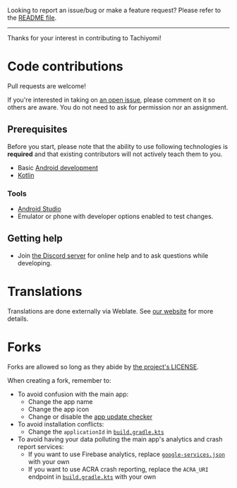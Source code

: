 Looking to report an issue/bug or make a feature request? Please refer to the [README file](https://github.com/tachiyomiorg/tachiyomi#issues-feature-requests-and-contributing).

---

Thanks for your interest in contributing to Tachiyomi!


# Code contributions

Pull requests are welcome!

If you're interested in taking on [an open issue](https://github.com/tachiyomiorg/tachiyomi/issues), please comment on it so others are aware.
You do not need to ask for permission nor an assignment.

## Prerequisites

Before you start, please note that the ability to use following technologies is **required** and that existing contributors will not actively teach them to you.

- Basic [Android development](https://developer.android.com/)
- [Kotlin](https://kotlinlang.org/)

### Tools

- [Android Studio](https://developer.android.com/studio)
- Emulator or phone with developer options enabled to test changes.

## Getting help

- Join [the Discord server](https://discord.gg/F32UjdJZrR) for online help and to ask questions while developing.

# Translations

Translations are done externally via Weblate. See [our website](https://aniyomi.jmir.xyz/help/contribution/#translation) for more details.


# Forks

Forks are allowed so long as they abide by [the project's LICENSE](https://github.com/tachiyomiorg/tachiyomi/blob/master/LICENSE).

When creating a fork, remember to:

- To avoid confusion with the main app:
    - Change the app name
    - Change the app icon
    - Change or disable the [app update checker](https://github.com/tachiyomiorg/tachiyomi/blob/master/app/src/main/java/eu/kanade/tachiyomi/data/updater/AppUpdateChecker.kt)
- To avoid installation conflicts:
    - Change the `applicationId` in [`build.gradle.kts`](https://github.com/tachiyomiorg/tachiyomi/blob/master/app/build.gradle.kts)
- To avoid having your data polluting the main app's analytics and crash report services:
    - If you want to use Firebase analytics, replace [`google-services.json`](https://github.com/tachiyomiorg/tachiyomi/blob/master/app/src/standard/google-services.json) with your own
    - If you want to use ACRA crash reporting, replace the `ACRA_URI` endpoint in [`build.gradle.kts`](https://github.com/tachiyomiorg/tachiyomi/blob/master/app/build.gradle.kts) with your own
